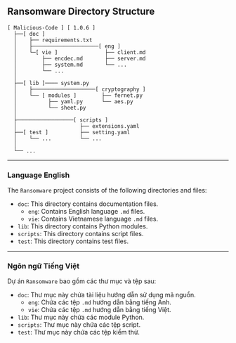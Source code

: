 ## Ransomware Directory Structure

```
[ Malicious-Code ] [ 1.0.6 ]
  ├──[ doc ]
  │    ├── requirements.txt
  │    ├─────────────────────[ eng ]
  │    └─[ vie ]               ├── client.md
  │        ├── encdec.md       ├── server.md
  │        ├── system.md       └── ...
  │        └── ...
  │
  ├──[ lib ]──── system.py
  │    ├────────────────────[ cryptography ]       
  │    └── [ modules ]        ├── fernet.py      
  │          ├── yaml.py      └── aes.py               
  │          └── sheet.py
  │
  ├──────────────────[ scripts ]
  │                    ├── extensions.yaml
  ├──[ test ]          ├── setting.yaml
  │    └── ...         └── ...
  │     
  └── ...
```
---
### Language English

The `Ransomware` project consists of the following directories and files:

- `doc`: This directory contains documentation files.
    - `eng`: Contains English language `.md` files.
    - `vie`: Contains Vietnamese language `.md` files.
- `lib`: This directory contains Python modules.
- `scripts`: This directory contains script files.
- `test`: This directory contains test files.
---
### Ngôn ngữ Tiếng Việt

Dự án `Ransomware` bao gồm các thư mục và tệp sau:

- `doc`: Thư mục này chứa tài liệu hướng dẫn sử dụng mã nguồn.
    - `eng`: Chứa các tệp `.md` hướng dẫn bằng tiếng Anh.
    - `vie`: Chứa các tệp `.md` hướng dẫn bằng tiếng Việt.
- `lib`: Thư mục này chứa các module Python.
- `scripts`: Thư mục này chứa các tệp script.
- `test`: Thư mục này chứa các tệp kiểm thử.